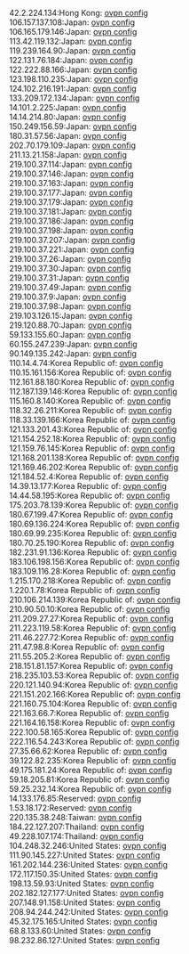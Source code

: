 42.2.224.134:Hong Kong: [ovpn config](vpn/42_2_224_134.ovpn)  
106.157.137.108:Japan: [ovpn config](vpn/106_157_137_108.ovpn)  
106.165.179.146:Japan: [ovpn config](vpn/106_165_179_146.ovpn)  
113.42.119.132:Japan: [ovpn config](vpn/113_42_119_132.ovpn)  
119.239.164.90:Japan: [ovpn config](vpn/119_239_164_90.ovpn)  
122.131.76.184:Japan: [ovpn config](vpn/122_131_76_184.ovpn)  
122.222.88.166:Japan: [ovpn config](vpn/122_222_88_166.ovpn)  
123.198.110.235:Japan: [ovpn config](vpn/123_198_110_235.ovpn)  
124.102.216.191:Japan: [ovpn config](vpn/124_102_216_191.ovpn)  
133.209.172.134:Japan: [ovpn config](vpn/133_209_172_134.ovpn)  
14.101.2.225:Japan: [ovpn config](vpn/14_101_2_225.ovpn)  
14.14.214.80:Japan: [ovpn config](vpn/14_14_214_80.ovpn)  
150.249.156.59:Japan: [ovpn config](vpn/150_249_156_59.ovpn)  
180.31.57.56:Japan: [ovpn config](vpn/180_31_57_56.ovpn)  
202.70.179.109:Japan: [ovpn config](vpn/202_70_179_109.ovpn)  
211.13.21.158:Japan: [ovpn config](vpn/211_13_21_158.ovpn)  
219.100.37.114:Japan: [ovpn config](vpn/219_100_37_114.ovpn)  
219.100.37.146:Japan: [ovpn config](vpn/219_100_37_146.ovpn)  
219.100.37.163:Japan: [ovpn config](vpn/219_100_37_163.ovpn)  
219.100.37.177:Japan: [ovpn config](vpn/219_100_37_177.ovpn)  
219.100.37.179:Japan: [ovpn config](vpn/219_100_37_179.ovpn)  
219.100.37.181:Japan: [ovpn config](vpn/219_100_37_181.ovpn)  
219.100.37.186:Japan: [ovpn config](vpn/219_100_37_186.ovpn)  
219.100.37.198:Japan: [ovpn config](vpn/219_100_37_198.ovpn)  
219.100.37.207:Japan: [ovpn config](vpn/219_100_37_207.ovpn)  
219.100.37.221:Japan: [ovpn config](vpn/219_100_37_221.ovpn)  
219.100.37.26:Japan: [ovpn config](vpn/219_100_37_26.ovpn)  
219.100.37.30:Japan: [ovpn config](vpn/219_100_37_30.ovpn)  
219.100.37.31:Japan: [ovpn config](vpn/219_100_37_31.ovpn)  
219.100.37.49:Japan: [ovpn config](vpn/219_100_37_49.ovpn)  
219.100.37.9:Japan: [ovpn config](vpn/219_100_37_9.ovpn)  
219.100.37.98:Japan: [ovpn config](vpn/219_100_37_98.ovpn)  
219.103.126.15:Japan: [ovpn config](vpn/219_103_126_15.ovpn)  
219.120.88.70:Japan: [ovpn config](vpn/219_120_88_70.ovpn)  
59.133.155.60:Japan: [ovpn config](vpn/59_133_155_60.ovpn)  
60.155.247.239:Japan: [ovpn config](vpn/60_155_247_239.ovpn)  
90.149.135.242:Japan: [ovpn config](vpn/90_149_135_242.ovpn)  
110.14.4.74:Korea Republic of: [ovpn config](vpn/110_14_4_74.ovpn)  
110.15.161.156:Korea Republic of: [ovpn config](vpn/110_15_161_156.ovpn)  
112.161.88.180:Korea Republic of: [ovpn config](vpn/112_161_88_180.ovpn)  
112.187.139.146:Korea Republic of: [ovpn config](vpn/112_187_139_146.ovpn)  
115.160.8.140:Korea Republic of: [ovpn config](vpn/115_160_8_140.ovpn)  
118.32.26.211:Korea Republic of: [ovpn config](vpn/118_32_26_211.ovpn)  
118.33.139.166:Korea Republic of: [ovpn config](vpn/118_33_139_166.ovpn)  
121.133.201.43:Korea Republic of: [ovpn config](vpn/121_133_201_43.ovpn)  
121.154.252.18:Korea Republic of: [ovpn config](vpn/121_154_252_18.ovpn)  
121.159.76.145:Korea Republic of: [ovpn config](vpn/121_159_76_145.ovpn)  
121.168.201.138:Korea Republic of: [ovpn config](vpn/121_168_201_138.ovpn)  
121.169.46.202:Korea Republic of: [ovpn config](vpn/121_169_46_202.ovpn)  
121.184.52.4:Korea Republic of: [ovpn config](vpn/121_184_52_4.ovpn)  
14.39.13.177:Korea Republic of: [ovpn config](vpn/14_39_13_177.ovpn)  
14.44.58.195:Korea Republic of: [ovpn config](vpn/14_44_58_195.ovpn)  
175.203.78.139:Korea Republic of: [ovpn config](vpn/175_203_78_139.ovpn)  
180.67.199.47:Korea Republic of: [ovpn config](vpn/180_67_199_47.ovpn)  
180.69.136.224:Korea Republic of: [ovpn config](vpn/180_69_136_224.ovpn)  
180.69.99.235:Korea Republic of: [ovpn config](vpn/180_69_99_235.ovpn)  
180.70.25.190:Korea Republic of: [ovpn config](vpn/180_70_25_190.ovpn)  
182.231.91.136:Korea Republic of: [ovpn config](vpn/182_231_91_136.ovpn)  
183.106.198.156:Korea Republic of: [ovpn config](vpn/183_106_198_156.ovpn)  
183.109.116.28:Korea Republic of: [ovpn config](vpn/183_109_116_28.ovpn)  
1.215.170.218:Korea Republic of: [ovpn config](vpn/1_215_170_218.ovpn)  
1.220.1.78:Korea Republic of: [ovpn config](vpn/1_220_1_78.ovpn)  
210.106.214.139:Korea Republic of: [ovpn config](vpn/210_106_214_139.ovpn)  
210.90.50.10:Korea Republic of: [ovpn config](vpn/210_90_50_10.ovpn)  
211.209.27.27:Korea Republic of: [ovpn config](vpn/211_209_27_27.ovpn)  
211.223.119.58:Korea Republic of: [ovpn config](vpn/211_223_119_58.ovpn)  
211.46.227.72:Korea Republic of: [ovpn config](vpn/211_46_227_72.ovpn)  
211.47.98.8:Korea Republic of: [ovpn config](vpn/211_47_98_8.ovpn)  
211.55.205.2:Korea Republic of: [ovpn config](vpn/211_55_205_2.ovpn)  
218.151.81.157:Korea Republic of: [ovpn config](vpn/218_151_81_157.ovpn)  
218.235.103.53:Korea Republic of: [ovpn config](vpn/218_235_103_53.ovpn)  
220.121.140.94:Korea Republic of: [ovpn config](vpn/220_121_140_94.ovpn)  
221.151.202.166:Korea Republic of: [ovpn config](vpn/221_151_202_166.ovpn)  
221.160.75.104:Korea Republic of: [ovpn config](vpn/221_160_75_104.ovpn)  
221.163.66.7:Korea Republic of: [ovpn config](vpn/221_163_66_7.ovpn)  
221.164.16.158:Korea Republic of: [ovpn config](vpn/221_164_16_158.ovpn)  
222.100.58.165:Korea Republic of: [ovpn config](vpn/222_100_58_165.ovpn)  
222.116.54.243:Korea Republic of: [ovpn config](vpn/222_116_54_243.ovpn)  
27.35.66.62:Korea Republic of: [ovpn config](vpn/27_35_66_62.ovpn)  
39.122.82.235:Korea Republic of: [ovpn config](vpn/39_122_82_235.ovpn)  
49.175.181.24:Korea Republic of: [ovpn config](vpn/49_175_181_24.ovpn)  
59.18.205.81:Korea Republic of: [ovpn config](vpn/59_18_205_81.ovpn)  
59.25.232.14:Korea Republic of: [ovpn config](vpn/59_25_232_14.ovpn)  
14.133.176.85:Reserved: [ovpn config](vpn/14_133_176_85.ovpn)  
1.53.18.172:Reserved: [ovpn config](vpn/1_53_18_172.ovpn)  
220.135.38.248:Taiwan: [ovpn config](vpn/220_135_38_248.ovpn)  
184.22.127.207:Thailand: [ovpn config](vpn/184_22_127_207.ovpn)  
49.228.107.174:Thailand: [ovpn config](vpn/49_228_107_174.ovpn)  
104.248.32.246:United States: [ovpn config](vpn/104_248_32_246.ovpn)  
111.90.145.227:United States: [ovpn config](vpn/111_90_145_227.ovpn)  
161.202.144.236:United States: [ovpn config](vpn/161_202_144_236.ovpn)  
172.117.150.35:United States: [ovpn config](vpn/172_117_150_35.ovpn)  
198.13.59.93:United States: [ovpn config](vpn/198_13_59_93.ovpn)  
202.182.127.177:United States: [ovpn config](vpn/202_182_127_177.ovpn)  
207.148.91.158:United States: [ovpn config](vpn/207_148_91_158.ovpn)  
208.94.244.242:United States: [ovpn config](vpn/208_94_244_242.ovpn)  
45.32.175.165:United States: [ovpn config](vpn/45_32_175_165.ovpn)  
68.8.133.60:United States: [ovpn config](vpn/68_8_133_60.ovpn)  
98.232.86.127:United States: [ovpn config](vpn/98_232_86_127.ovpn)  
